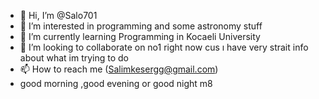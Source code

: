 - 👋 Hi, I’m @Salo701
- 👀 I’m interested in programming and some astronomy stuff
- 🌱 I’m currently learning Programming in Kocaeli University
- 💞️ I’m looking to collaborate on no1 right now cus ı have very strait info about what im trying to do
- 📫 How to reach me (Salimkesergg@gmail.com)
- good morning ,good evening or good night m8 

<!---
Salo701/Salo701 is a ✨ special ✨ repository because its `README.md` (this file) appears on your GitHub profile.
You can click the Preview link to take a look at your changes.
--->
